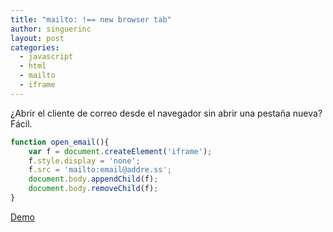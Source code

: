 ```yaml
---
title: "mailto: !== new browser tab"
author: singuerinc
layout: post
categories:
  - javascript
  - html
  - mailto
  - iframe
---
```

 &iquest;Abrir el cliente de correo desde el navegador sin abrir una pesta&ntilde;a nueva? F&aacute;cil.

```javascript
function open_email(){
    var f = document.createElement('iframe');
    f.style.display = 'none';
    f.src = 'mailto:email@addre.ss';
    document.body.appendChild(f);
    document.body.removeChild(f);
}
```

<a href="/code/day-011/index.html" target="_blank">Demo</a>

